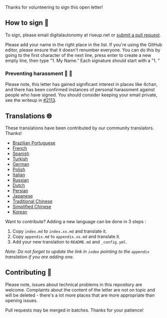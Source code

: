 
Thanks for volunteering to sign this open letter!

## How to sign :memo:

To sign, please email digitalautonomy at riseup.net or [submit a pull request](https://github.com/rms-open-letter/rms-open-letter.github.io/pulls).

Please add your name in the right place in the list. If you're using the GitHub editor, please ensure that it doesn't renumber everyone. You can do this by going to the first character of the next line, press enter to create a new empty line, then type "1. My Name." Each signature should start with a "1. "

### Preventing harassment :closed_lock_with_key: :email:

Please note, this letter has gained significant interest in places like 4chan, and there has been confirmed instances of personal harassment against people who have signed. You should consider keeping your email private, see the writeup in [#2113](https://github.com/rms-open-letter/rms-open-letter.github.io/issues/2113#issuecomment-807539234).

## Translations :globe_with_meridians:

These translations have been contributed by our community translators. Thanks!

- [Brazilian Portuguese][pt_BR]
- [French][fr]
- [Spanish][es]
- [Turkish][tr]
- [German][de]
- [Polish][pl]
- [Italian][it]
- [Russian][ru]
- [Dutch][nl]
- [Persian][fa]
- [Japanese][ja]
- [Traditional Chinese][zh_TW]
- [Simplified Chinese][zh_CN]
- [Korean][ko]

[pt_BR]: index.pt.md
[fr]: index.fr.md
[es]: index.es.md
[tr]: index.tr.md
[de]: index.de.md
[pl]: index.pl.md
[it]: index.it.md
[ru]: index.ru.md
[nl]: index.nl.md
[fa]: index.fa.md
[ja]: index.ja.md
[zh_TW]: index.zh_TW.md
[zh_CN]: index.zh_CN.md
[ko]: index.ko.md

Want to contribute? Adding a new language can be done in 3 steps :
1. Copy `index.md` to `index.xx.md` and translate it.
2. Copy `appendix.md` to `appendix.xx.md` and translate it.
3. Add your new translation to `README.md` and `_config.yml`.

_Note: Do not forget to update the link in `index` pointing to the `appendix` translation if you are adding one._

## Contributing :raising_hand:

Please note, issues about technical problems in this repository are welcome. Complaints about the content of the letter are not on topic and will be deleted - there's a lot more places that are more appropriate than opening issues.

Pull requests may be merged in batches. Thanks for your patience!
